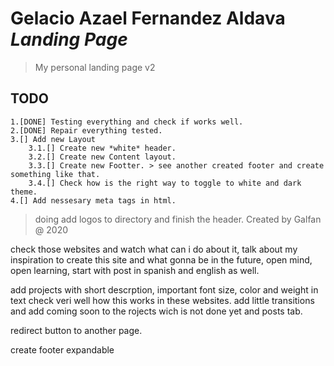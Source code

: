 # Gelacio Azael Fernandez Aldava *Landing Page*
> My personal landing page v2

## TODO
    1.[DONE] Testing everything and check if works well.
    2.[DONE] Repair everything tested.
    3.[] Add new Layout
        3.1.[] Create new *white* header.
        3.2.[] Create new Content layout.
        3.3.[] Create new Footter. > see another created footer and create something like that.
        3.4.[] Check how is the right way to toggle to white and dark theme.
    4.[] Add nessesary meta tags in html.
> doing add logos to directory and finish the header.
Created by Galfan @ 2020

check those websites and watch what can i do about it, talk about my inspiration to create this site and what gonna be in the future, open mind, open learning, start with post in spanish and english as well.

add projects with short descrption, important font size, color and weight in text check veri well how this works in these websites. add little transitions and add coming soon to the rojects wich is not done yet and posts tab.

redirect button to another page.

create footer expandable